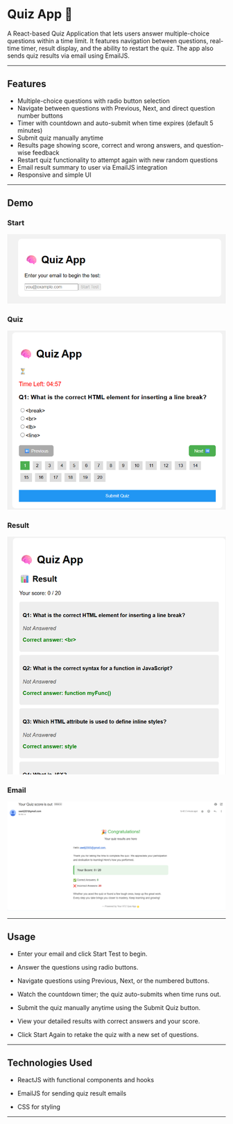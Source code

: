 # Quiz App 🧠

A React-based Quiz Application that lets users answer multiple-choice questions within a time limit. It features navigation between questions, real-time timer, result display, and the ability to restart the quiz. The app also sends quiz results via email using EmailJS.

---

## Features

- Multiple-choice questions with radio button selection  
- Navigate between questions with Previous, Next, and direct question number buttons  
- Timer with countdown and auto-submit when time expires (default 5 minutes)  
- Submit quiz manually anytime  
- Results page showing score, correct and wrong answers, and question-wise feedback  
- Restart quiz functionality to attempt again with new random questions  
- Email result summary to user via EmailJS integration  
- Responsive and simple UI  

---

## Demo

### Start   
![Quiz App ](src/images/start.png) 

### Quiz  
![Quiz App ](src/images/quiz.png) 

### Result 
![Quiz App ](src/images/result.png) 

### Email
![Quiz App ](src/images/email.png) 

---

## Usage

- Enter your email and click Start Test to begin.

- Answer the questions using radio buttons.

- Navigate questions using Previous, Next, or the numbered buttons.

- Watch the countdown timer; the quiz auto-submits when time runs out.

- Submit the quiz manually anytime using the Submit Quiz button.

- View your detailed results with correct answers and your score.

- Click Start Again to retake the quiz with a new set of questions.

---

## Technologies Used

- ReactJS with functional components and hooks

- EmailJS for sending quiz result emails

- CSS for styling

---
